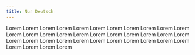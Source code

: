 ```yaml
---
title: Nur Deutsch
---
```


Lorem Lorem Lorem Lorem Lorem Lorem Lorem Lorem Lorem Lorem Lorem Lorem Lorem Lorem Lorem Lorem Lorem Lorem Lorem Lorem Lorem Lorem Lorem Lorem Lorem Lorem Lorem Lorem Lorem Lorem Lorem Lorem Lorem Lorem Lorem Lorem Lorem
